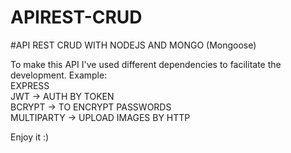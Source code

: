 # APIREST-CRUD

#API REST CRUD WITH NODEJS AND MONGO (Mongoose)

To make this API I've used different dependencies to facilitate the development. Example:      
EXPRESS     
JWT -> AUTH BY TOKEN    
BCRYPT -> TO ENCRYPT PASSWORDS    
MULTIPARTY -> UPLOAD IMAGES BY HTTP 


Enjoy it :)
